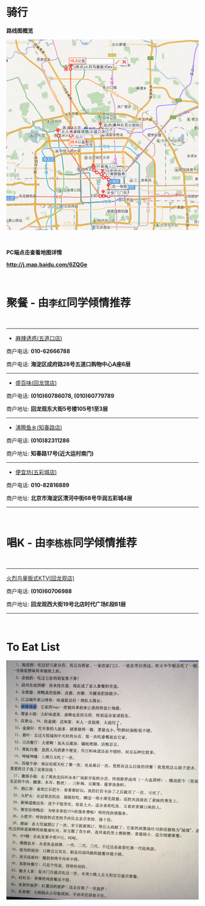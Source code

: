 # 骑行


**路线图概览**

![ridepath](ridepath.png)

<br/>

**PC端点击查看地图详情**

**<http://j.map.baidu.com/6ZQGe>**

<br/>

# 聚餐 - **由`李红`同学倾情推荐**

<br/>

---

* [麻辣诱惑(五道口店)](http://j.map.baidu.com/XQn1o)

商户电话: **010-62666788**

商户电话: **海淀区成府路28号五道口购物中心A座6层**

---

* [盛百味(回龙馆店)](http://j.map.baidu.com/nn7Ik)

商户电话: **(010)60786078, (010)60779789**

商户地址: 
**回龙观东大街5号楼105号1至3层**

---

* [沸腾鱼乡(知春路店)](http://j.map.baidu.com/LDU7k)

商户电话: 
**(010)82311286**

商户地址: **知春路17号(近大运村南门)**

---

* [便宜坊(五彩城店)](http://j.map.baidu.com/aTPkr)

商户电话: **010-82816889**

商户地址: **北京市海淀区清河中街68号华润五彩城4层**

---

<br/>
 
# 唱K - **由`李栋栋`同学倾情推荐**

<br/>

---

[火烈鸟量贩式KTV(回龙观店)](http://j.map.baidu.com/pSOkB) 

商户电话: **(010)60706988**

商户地址: **回龙观西大街19号北店时代广场E段B1层**

<!--# 逛大街
# 视像
-->

---

<br/>

# To Eat List

![To Eat List](toeatlist.jpg)

